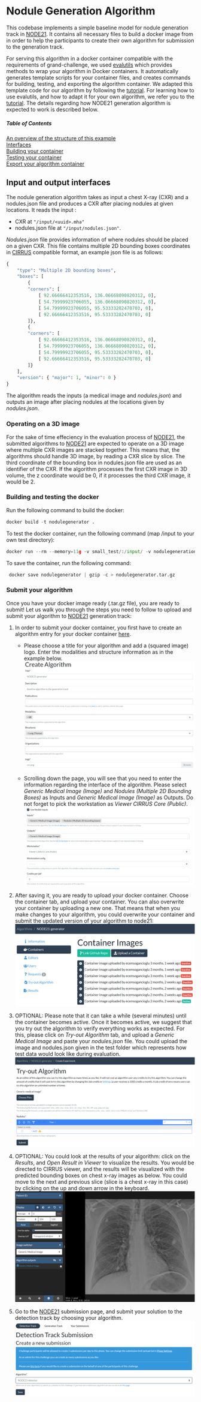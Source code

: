 # Nodule Generation Algorithm

This codebase implements a simple baseline model for nodule generation track in [NODE21](https://node21.grand-challenge.org/). It contains all necessary files to build a docker image from in order to help the participants to create their own algorithm for submission to the generation track. 

For serving this algorithm in a docker container compatible with the requirements of grand-challenge, we used [evalutils](https://github.com/comic/evalutils) which provides methods to wrap your algorithm in Docker containers. It automatically generates template scripts for your container files, and creates commands for building, testing, and exporting the algorithm container. We adapted this template code for our algorithm by following the [tutorial](https://grand-challenge.org/blogs/create-an-algorithm/). For learning how to use evalutils, and how to adapt it for your own algorithm, we refer you to the [tutorial](https://grand-challenge.org/blogs/create-an-algorithm/). The details regarding how NODE21 generation algorithm is expected to work is described below.

##### Table of Contents  
[An overview of the structure of this example](#algorithm)  
[Interfaces](#interfaces)  
[Building your container](#build)  
[Testing your container](#test)  
[Export your algorithm container](#export)

<a name="interfaces"/>

## Input and output interfaces
The nodule generation algorithm takes as input a chest X-ray (CXR) and a nodules.json file and produces a CXR after placing nodules at given locations. It reads the input :
* CXR at ```"/input/<uuid>.mha"```
* nodules.json file at ```"/input/nodules.json"```.

*Nodules.json* file provides information of where nodules should be placed on a given CXR. This file contains multiple 2D bounding boxes coordinates in [CIRRUS](https://comic.github.io/grand-challenge.org/components.html#grandchallenge.components.models.InterfaceKind.interface_type_annotation) compatible format, an example json file is as follows:

```python
{
    "type": "Multiple 2D bounding boxes",
    "boxes": [
        {
        "corners": [
            [ 92.66666412353516, 136.06668090820312, 0],
            [ 54.79999923706055, 136.06668090820312, 0],
            [ 54.79999923706055, 95.53333282470703, 0],
            [ 92.66666412353516, 95.53333282470703, 0]
        ]},
        {
        "corners": [
            [ 92.66666412353516, 136.06668090820312, 0],
            [ 54.79999923706055, 136.06668090820312, 0],
            [ 54.79999923706055, 95.53333282470703, 0],
            [ 92.66666412353516, 95.53333282470703, 0]
        ]}
    ],
    "version": { "major": 1, "minor": 0 }
}
```

The algorithm reads the inputs (a medical image and *nodules.json*) and outputs an image after placing nodules at the locations given by *nodules.json*.

### Operating on a 3D image

For the sake of time effeciency in the evaluation process of [NODE21](https://node21.grand-challenge.org/), the submitted algorithms to [NODE21](https://node21.grand-challenge.org/) are expected to operate on a 3D image where multiple CXR images are stacked together. This means that, the algorithms should handle 3D image, by reading a CXR slice by slice. The third coordinate of the bounding box in nodules.json file are used as an identifier of the CXR. If the algorithm processes the first CXR image in 3D volume, the z coordinate would be 0, if it processes the third CXR image, it would be 2.


### Building and testing the docker

Run the following command to build the docker:
 ```python
docker build -t nodulegenerator .
 ```

To test the docker container, run the following command (map /input to your own test directory):
 ```python
 docker run --rm --memory=11g -v small_test/:/input/ -v nodulegeneration-output:/output/ nodulegenerator
 ```

To save the container, run the following command:
 ```python
  docker save nodulegenerator | gzip -c > nodulegenerator.tar.gz
 ```
    
    
 ### Submit your algorithm
 Once you have your docker image ready (.tar.gz file), you are ready to submit! Let us walk you through the steps you need to follow to upload and submit your algorithm to [NODE21](https://node21.grand-challenge.org/) generation track:

1. In order to submit your docker container, you first have to create an algorithm entry for your docker container [here](https://grand-challenge.org/algorithms/create/).
   * Please choose a title for your algorithm and add a (squared image) logo. Enter the modalities and structure information as in the example below.
      ![alt text](https://github.com/DIAGNijmegen/node21/blob/main/images/gen_algorithm_description.PNG)

    * Scrolling down the page, you will see that you need to enter the information regarding the interface of the algorithm. Please select *Generic Medical Image (Image)* and *Nodules (Multiple 2D Bounding Boxes)* as Inputs and *Generic Medical Image (Image)* as Outputs. Do not forget to pick the workstation as *Viewer CIRRUS Core (Public)*. 
      ![alt text](https://github.com/DIAGNijmegen/node21/blob/main/images/gen_algorithm_interfaces.PNG)
  
2. After saving it, you are ready to upload your docker container. Choose the container tab, and upload your container. You can also overwrite your container by uploading a new one. That means that when you make changes to your algorithm, you could overwrite your container and submit the updated version of your algorithm to node21:
    ![alt text](https://github.com/DIAGNijmegen/node21/blob/main/images/gen_algorithm_uploadcontainer.PNG)

3. OPTIONAL: Please note that it can take a while (several minutes) until the container becomes active. Once it becomes active, we suggest that you try out the algorithm to verify everything works as expected. For this, please click on *Try-out Algorithm* tab, and upload a *Generic Medical Image* and paste your *nodules.json* file. You could upload the image and nodules.json given in the test folder which represents how test data would look like during evaluation.
  ![alt text](https://github.com/DIAGNijmegen/node21/blob/main/images/gen_algorithm_tryout.PNG)
4. OPTIONAL: You could look at the results of your algorithm: click on the *Results*, and *Open Result in Viewer* to visualize the results. You would be directed to CIRRUS viewer, and the results will be visualized with the predicted bounding boxes on chest x-ray images as below. You could move to the next and previous slice (slice is a chest x-ray in this case) by clicking on the up and down arrow in the keyboard.
    ![alt text](https://github.com/DIAGNijmegen/node21/blob/main/images/gen_algorithm_results.PNG)

5. Go to the [NODE21](https://node21.grand-challenge.org/evaluation/challenge/submissions/create/) submission page, and submit your solution to the detection track by choosing your algorithm.
   ![alt text](https://github.com/DIAGNijmegen/node21/blob/main/images/node21_submission.PNG)
    






